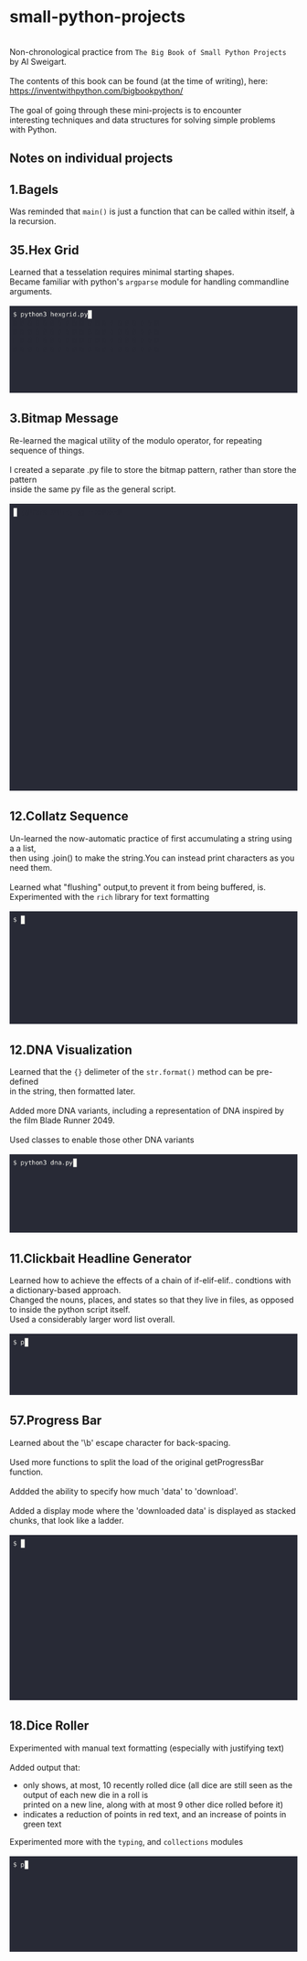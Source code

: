 # small-python-projects

\
Non-chronological practice from `The Big Book of Small Python Projects`
by Al Sweigart.
\
\
The contents of this book can be found (at the time of writing),
here: <https://inventwithpython.com/bigbookpython/>
\
\
The goal of going through these mini-projects is to encounter
\
interesting techniques and data structures for solving simple problems
\
with Python.

## Notes on individual projects

## 1.Bagels

Was reminded that `main()` is just a function that can be called within itself, à la recursion.

## 35.Hex Grid

Learned that a tesselation requires minimal starting shapes.
\
Became familiar with python's `argparse` module for handling commandline arguments.
\
\
![hexgrid-demo](demo-gifs/35.Hex-Grid.gif)

## 3.Bitmap Message

Re-learned the magical utility of the modulo operator, for repeating sequence of things.
\
\
I created a separate .py file to store the bitmap pattern, rather than store the pattern
\
inside the same py file as the general script.
\
\
![bitmap-message-demo](demo-gifs/3.Bitmap-Message.gif)

## 12.Collatz Sequence

Un-learned the now-automatic practice of first accumulating a string using a a list,
\
then using .join() to make the string.You can instead print characters as you need them.
\
\
Learned what "flushing" output,to prevent it from being buffered, is.
\
Experimented with the `rich` library for text formatting
\
\
![collatz-sequence-demo](demo-gifs/12.Collatz-Sequence.gif)

## 12.DNA Visualization

Learned that the `{}` delimeter of the `str.format()` method can be pre-defined
\
in the string, then formatted later.
\
\
Added more DNA variants, including a representation of DNA inspired by the film
Blade Runner 2049.
\
\
Used classes to enable those other DNA variants
\
\
![dna-visualization-demo](demo-gifs/21.DNA-Visualization.gif)

## 11.Clickbait Headline Generator

Learned how to achieve the effects of a chain of if-elif-elif.. condtions with a
dictionary-based approach.
\
Changed the nouns, places, and states so that they live in files, as opposed to
inside the python script itself.
\
Used a considerably larger word list overall.
\
\
![clickbait-healine-generator-demo](demo-gifs/11.Clickbait-Headline-Generator.gif)

## 57.Progress Bar

Learned about the '\b' escape character for back-spacing.
\
\
Used more functions to split the load of the original getProgressBar function.
\
\
Addded the ability to specify how much 'data' to 'download'.
\
\
Added a display mode where the 'downloaded data' is displayed as stacked chunks,
that look like a ladder.
\
\
![progress-bar-demo](demo-gifs/57.Progress-Bar.gif)

## 18.Dice Roller

Experimented with manual text formatting (especially with justifying text)
\
\
Added output that:

- only shows, at most, 10 recently rolled dice (all dice are still seen as the output of each new die in a roll is
\
printed on a new line, along with at most 9 other dice rolled before it)
- indicates a reduction of points in red text, and an increase of points in green text

Experimented more with the `typing`, and `collections` modules
\
\
![dice-roller-demo](demo-gifs/18.Dice-Roller.gif)
